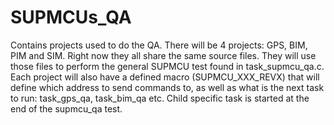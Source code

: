 # SUPMCUs_QA
Contains projects used to do the QA.
There will be 4 projects: GPS, BIM, PIM and SIM. Right now they all share the same source files.
They will use those files to perform the general SUPMCU test found in task_supmcu_qa.c.
Each project will also have a defined macro (SUPMCU_XXX_REVX) that will define which address to send commands to,
as well as what is the next task to run: task_gps_qa, task_bim_qa etc.
Child specific task is started at the end of the supmcu_qa test.
